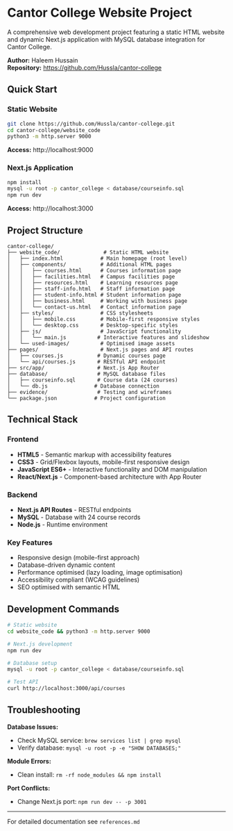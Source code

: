 # Cantor College Website Project

A comprehensive web development project featuring a static HTML website and dynamic Next.js application with MySQL database integration for Cantor College.

**Author:** Haleem Hussain  
**Repository:** https://github.com/Hussla/cantor-college

## Quick Start

### Static Website
```bash
git clone https://github.com/Hussla/cantor-college.git
cd cantor-college/website_code
python3 -m http.server 9000
```
**Access:** http://localhost:9000

### Next.js Application
```bash
npm install
mysql -u root -p cantor_college < database/courseinfo.sql
npm run dev
```
**Access:** http://localhost:3000

## Project Structure

```
cantor-college/
├── website_code/              # Static HTML website
│   ├── index.html            # Main homepage (root level)
│   ├── components/           # Additional HTML pages
│   │   ├── courses.html      # Courses information page
│   │   ├── facilities.html   # Campus facilities page
│   │   ├── resources.html    # Learning resources page
│   │   ├── staff-info.html   # Staff information page
│   │   ├── student-info.html # Student information page
│   │   ├── business.html     # Working with business page
│   │   └── contact-us.html   # Contact information page
│   ├── styles/               # CSS stylesheets
│   │   ├── mobile.css        # Mobile-first responsive styles
│   │   └── desktop.css       # Desktop-specific styles
│   ├── js/                   # JavaScript functionality
│   │   └── main.js          # Interactive features and slideshow
│   └── used-images/          # Optimised image assets
├── pages/                    # Next.js pages and API routes
│   ├── courses.js           # Dynamic courses page
│   └── api/courses.js       # RESTful API endpoint
├── src/app/                 # Next.js App Router
├── database/                # MySQL database files
│   ├── courseinfo.sql       # Course data (24 courses)
│   └── db.js               # Database connection
├── evidence/                # Testing and wireframes
└── package.json            # Project configuration
```

## Technical Stack

### Frontend
- **HTML5** - Semantic markup with accessibility features
- **CSS3** - Grid/Flexbox layouts, mobile-first responsive design  
- **JavaScript ES6+** - Interactive functionality and DOM manipulation
- **React/Next.js** - Component-based architecture with App Router

### Backend
- **Next.js API Routes** - RESTful endpoints
- **MySQL** - Database with 24 course records
- **Node.js** - Runtime environment

### Key Features
- Responsive design (mobile-first approach)
- Database-driven dynamic content
- Performance optimised (lazy loading, image optimisation)
- Accessibility compliant (WCAG guidelines)
- SEO optimised with semantic HTML

## Development Commands

```bash
# Static website
cd website_code && python3 -m http.server 9000

# Next.js development
npm run dev

# Database setup
mysql -u root -p cantor_college < database/courseinfo.sql

# Test API
curl http://localhost:3000/api/courses
```

## Troubleshooting

**Database Issues:**
- Check MySQL service: `brew services list | grep mysql`
- Verify database: `mysql -u root -p -e "SHOW DATABASES;"`

**Module Errors:**
- Clean install: `rm -rf node_modules && npm install`

**Port Conflicts:**
- Change Next.js port: `npm run dev -- -p 3001`

---

For detailed documentation see `references.md`
